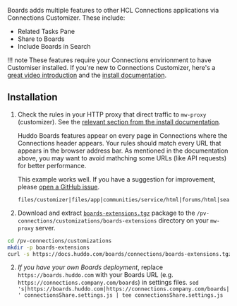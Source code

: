 Boards adds multiple features to other HCL Connections applications via Connections Customizer. These include: 

- Related Tasks Pane <!-- INCLUDE LINKS TO USER DOCS -->
- Share to Boards
- Include Boards in Search

!!! note 
    These features require your Connections envirionment to have Customiser installed. If you're new to Connections Customizer, here's a [great video introduction](https://www.youtube.com/watch?v=CvlpjIE-3TQ) and the [install documentation](https://help.hcltechsw.com/connections/v65/admin/install/cp_config_customizer_intro.html).

## Installation
1. Check the rules in your HTTP proxy that direct traffic to `mw-proxy` (customizer). See the [relevant section from the install documentation](https://help.hcltechsw.com/connections/v65/admin/install/cp_config_customizer_setup_nginx.html#:~:text=required%20Customizer%20URLs).

    Huddo Boards features appear on every page in Connections where the Connections header appears. Your rules should match every URL that appears in the browser address bar. As mentioned in the documentation above, you may want to avoid mathching some URLs (like API requests) for better performance.

    This example works well. If you have a suggestion for improvement, please [open a GitHub issue](https://github.com/isw-kudos/huddo-docs/issues/new?labels=hcl+connections,documentation).
    ```
    files/customizer|files/app|communities/service/html|forums/html|search/web|homepage/web|social/home|mycontacts|wikis/home|blogs|news|activities/service/html|profiles/html|viewer
    ```

2. Download and extract [`boards-extensions.tgz`](https://docs.huddo.com/boards/connections/boards-extensions.tgz) package to the `/pv-connections/customizations/boards-extensions` directory on your `mw-proxy` server.
```bash
cd /pv-connections/customizations
mkdir -p boards-extensions
curl -s https://docs.huddo.com/boards/connections/boards-extensions.tgz | tar xvf - -C ./boards-extensions
```

2. _If you have your own Boards deployment_, replace `https://boards.huddo.com` with your Boards URL (e.g. `https://connections.company.com/boards`) in settings files. 
   `sed 's|https://boards.huddo.com|https://connections.company.com/boards|' connectionsShare.settings.js | tee connectionsShare.settings.js`